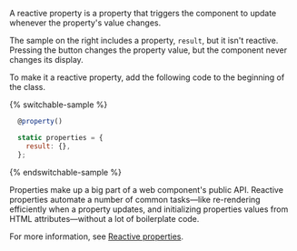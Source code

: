 A reactive property is a property that triggers the component to update whenever the property's value changes.

The sample on the right includes a property, `result`, but it isn't reactive. Pressing the button changes the property value, but the component never changes its display.

To make it a reactive property, add the following code to the beginning of the class.

{% switchable-sample %}

```ts
  @property()
```

```js
  static properties = {
    result: {},
  };
```

{% endswitchable-sample %}

Properties make up a big part of a web component's public API. Reactive properties automate a number of common tasks—like re-rendering efficiently when a property updates, and initializing properties values from HTML attributes—without a lot of boilerplate code.

For more information, see [Reactive properties](https://lit.dev/docs/components/properties/).

